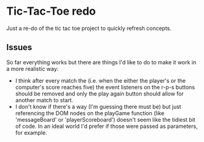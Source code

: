# Tic-Tac-Toe redo

Just a re-do of the tic tac toe project to quickly refresh concepts.

## Issues

So far everything works but there are things I'd like to do to make it 
work in a more realistic way: 
 - I think after every match the (i.e. when the either the player's or the computer's score reaches five) the event listeners on the r-p-s buttons should be removed and only the play again button should allow for another match to start.
 - I don't know if there's a way (I'm guessing there must be) but just referencing the DOM nodes on the playGame function (like 'messageBoard' or 'playerScoreboard') doesn't seem like the tidiest bit of code. In an ideal world I'd prefer if those were passed as parameters, for example.
